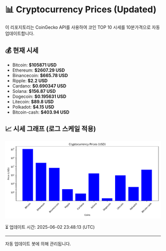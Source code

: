 
# 📊 Cryptocurrency Prices (Updated)

이 리포지토리는 CoinGecko API를 사용하여 코인 TOP 10 시세를 10분가격으로 자동 업데이트합니다.

## 💰 현재 시세
- Bitcoin: **$105871 USD**
- Ethereum: **$2607.29 USD**
- Binancecoin: **$665.78 USD**
- Ripple: **$2.2 USD**
- Cardano: **$0.690347 USD**
- Solana: **$156.87 USD**
- Dogecoin: **$0.195631 USD**
- Litecoin: **$89.8 USD**
- Polkadot: **$4.15 USD**
- Bitcoin-cash: **$403.94 USD**

## 📈 시세 그래프 (로그 스케일 적용)
![Crypto Prices](crypto_prices.png)

⏳ 업데이트 시간: 2025-06-02 23:48:13 (UTC)

---
자동 업데이트 봇에 의해 관리됩니다.
